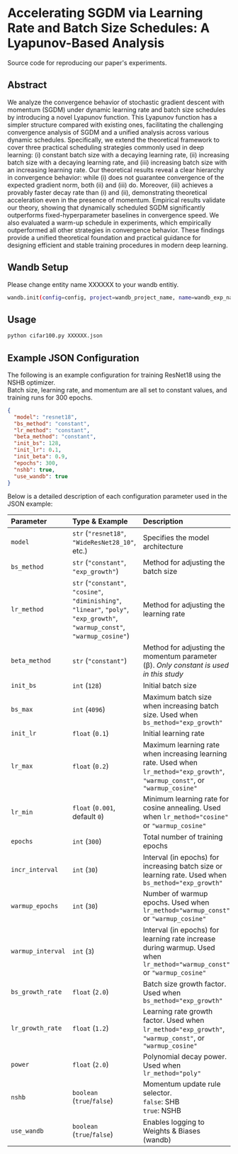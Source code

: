# Accelerating SGDM via Learning Rate and Batch Size Schedules: A Lyapunov-Based Analysis
Source code for reproducing our paper's experiments.

## Abstract
We analyze the convergence behavior of stochastic gradient descent with momentum (SGDM) under dynamic learning rate and batch size schedules by introducing a novel Lyapunov function. This Lyapunov function has a simpler structure compared with existing ones, facilitating the challenging convergence analysis of SGDM and a unified analysis across various dynamic schedules. Specifically, we extend the theoretical framework to cover three practical scheduling strategies commonly used in deep learning: (i) constant batch size with a decaying learning rate, (ii) increasing batch size with a decaying learning rate, and (iii) increasing batch size with an increasing learning rate. Our theoretical results reveal a clear hierarchy in convergence behavior: while (i) does not guarantee convergence of the expected gradient norm, both (ii) and (iii) do. Moreover, (iii) achieves a provably faster decay rate than (i) and (ii), demonstrating theoretical acceleration even in the presence of momentum. Empirical results validate our theory, showing that dynamically scheduled SGDM significantly outperforms fixed-hyperparameter baselines in convergence speed. We also evaluated a warm-up schedule in experiments, which empirically outperformed all other strategies in convergence behavior. These findings provide a unified theoretical foundation and practical guidance for designing efficient and stable training procedures in modern deep learning.

## Wandb Setup
Please change entity name XXXXXX to your wandb entitiy.
```bash
wandb.init(config=config, project=wandb_project_name, name=wandb_exp_name, entity="XXXXXX")
```

## Usage
```bash
python cifar100.py XXXXXX.json
```

## Example JSON Configuration

The following is an example configuration for training ResNet18 using the NSHB optimizer.  
Batch size, learning rate, and momentum are all set to constant values, and training runs for 300 epochs.

```json
{
  "model": "resnet18",
  "bs_method": "constant",
  "lr_method": "constant",
  "beta_method": "constant",
  "init_bs": 128,
  "init_lr": 0.1,
  "init_beta": 0.9,
  "epochs": 300,
  "nshb": true,
  "use_wandb": true
}
```

Below is a detailed description of each configuration parameter used in the JSON example:

| Parameter | Type & Example | Description |
| :- | :- | :- |
| `model` | `str` (`"resnet18"`, `"WideResNet28_10"`, etc.) | Specifies the model architecture |
| `bs_method` | `str` (`"constant"`, `"exp_growth"`) | Method for adjusting the batch size |
| `lr_method` | `str` (`"constant"`, `"cosine"`, `"diminishing"`,<br>`"linear"`, `"poly"`, `"exp_growth"`,<br>`"warmup_const"`, `"warmup_cosine"`) | Method for adjusting the learning rate |
| `beta_method` | `str` (`"constant"`) | Method for adjusting the momentum parameter (β). *Only constant is used in this study* |
| `init_bs` | `int` (`128`) | Initial batch size |
| `bs_max` | `int` (`4096`) | Maximum batch size when increasing batch size. Used when `bs_method="exp_growth"` |
| `init_lr` | `float` (`0.1`) | Initial learning rate                                                                                                              |
| `lr_max` | `float` (`0.2`) | Maximum learning rate when increasing learning rate. Used when `lr_method="exp_growth"`,<br>`"warmup_const"`, or `"warmup_cosine"` |
| `lr_min` | `float` (`0.001`, default `0`) | Minimum learning rate for cosine annealing. Used when `lr_method="cosine"` or `"warmup_cosine"` |
| `epochs` | `int` (`300`) | Total number of training epochs |
| `incr_interval` | `int` (`30`) | Interval (in epochs) for increasing batch size or learning rate. Used when `bs_method="exp_growth"` |
| `warmup_epochs` | `int` (`30`) | Number of warmup epochs. Used when `lr_method="warmup_const"` or `"warmup_cosine"` |
| `warmup_interval` | `int` (`3`) | Interval (in epochs) for learning rate increase during warmup. Used when `lr_method="warmup_const"` or `"warmup_cosine"` |
| `bs_growth_rate` | `float` (`2.0`) | Batch size growth factor. Used when `bs_method="exp_growth"` |
| `lr_growth_rate` | `float` (`1.2`) | Learning rate growth factor. Used when `lr_method="exp_growth"`, `"warmup_const"`, or `"warmup_cosine"` |
| `power` | `float` (`2.0`) | Polynomial decay power. Used when `lr_method="poly"`|
| `nshb` | `boolean` (`true`/`false`) | Momentum update rule selector.<br>`false`: SHB<br>`true`: NSHB |
| `use_wandb` | `boolean` (`true`/`false`) | Enables logging to Weights & Biases (wandb) |

